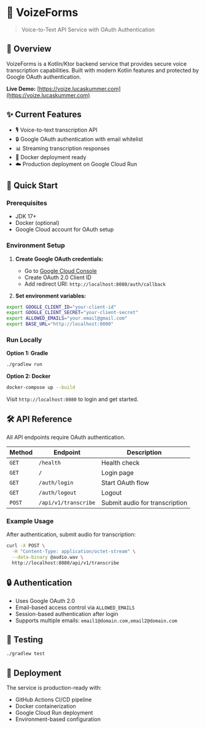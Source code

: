 # 🎤 VoizeForms

> Voice-to-Text API Service with OAuth Authentication

## 🎯 Overview

VoizeForms is a Kotlin/Ktor backend service that provides secure voice transcription capabilities. Built with modern Kotlin features and protected by Google OAuth authentication.

**Live Demo:** [https://voize.lucaskummer.com](https://voize.lucaskummer.com)

## ✨ Current Features

- 🎙️ Voice-to-text transcription API
- 🔒 Google OAuth authentication with email whitelist
- 📊 Streaming transcription responses
- 🐳 Docker deployment ready
- ☁️ Production deployment on Google Cloud Run

## 🚀 Quick Start

### Prerequisites

- JDK 17+
- Docker (optional)
- Google Cloud account for OAuth setup

### Environment Setup

1. **Create Google OAuth credentials:**
   - Go to [Google Cloud Console](https://console.cloud.google.com)
   - Create OAuth 2.0 Client ID
   - Add redirect URI: `http://localhost:8080/auth/callback`

2. **Set environment variables:**
```bash
export GOOGLE_CLIENT_ID="your-client-id"
export GOOGLE_CLIENT_SECRET="your-client-secret"
export ALLOWED_EMAILS="your.email@gmail.com"
export BASE_URL="http://localhost:8080"
```

### Run Locally

**Option 1: Gradle**
```bash
./gradlew run
```

**Option 2: Docker**
```bash
docker-compose up --build
```

Visit `http://localhost:8080` to login and get started.

## 🛠️ API Reference

All API endpoints require OAuth authentication.

| Method | Endpoint | Description |
|--------|----------|-------------|
| `GET` | `/health` | Health check |
| `GET` | `/` | Login page |
| `GET` | `/auth/login` | Start OAuth flow |
| `GET` | `/auth/logout` | Logout |
| `POST` | `/api/v1/transcribe` | Submit audio for transcription |

### Example Usage

After authentication, submit audio for transcription:

```bash
curl -X POST \
  -H "Content-Type: application/octet-stream" \
  --data-binary @audio.wav \
  http://localhost:8080/api/v1/transcribe
```

## 🔒 Authentication

- Uses Google OAuth 2.0
- Email-based access control via `ALLOWED_EMAILS`
- Session-based authentication after login
- Supports multiple emails: `email1@domain.com,email2@domain.com`

## 🧪 Testing

```bash
./gradlew test
```

## 🚀 Deployment

The service is production-ready with:
- GitHub Actions CI/CD pipeline
- Docker containerization
- Google Cloud Run deployment
- Environment-based configuration
